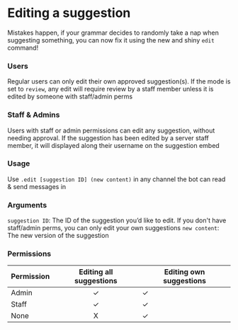# Editing a suggestion
Mistakes happen, if your grammar decides to randomly take a nap when suggesting something, you can now fix it using the new and shiny `edit` command! 

### Users
Regular users can only edit their own approved suggestion(s). If the mode is set to `review`, any edit will require review by a staff member unless it is edited by someone with staff/admin perms

### Staff & Admins
Users with staff or admin permissions can edit any suggestion, without needing approval. If the suggestion has been edited by a server staff member, it will displayed along their username on the suggestion embed

### Usage
Use `.edit [suggestion ID] (new content)` in any channel the bot can read & send messages in

### Arguments

`suggestion ID`: The ID of the suggestion you’d like to edit. If you don't have staff/admin perms, you can only edit your own suggestions
`new content`: The new version of the suggestion

### Permissions

| Permission | Editing all suggestions | Editing own suggestions |
|------------|:------------------------:|----------------------------|
| Admin | ✓ | ✓ |
| Staff | ✓ | ✓ |
| None | X| ✓
